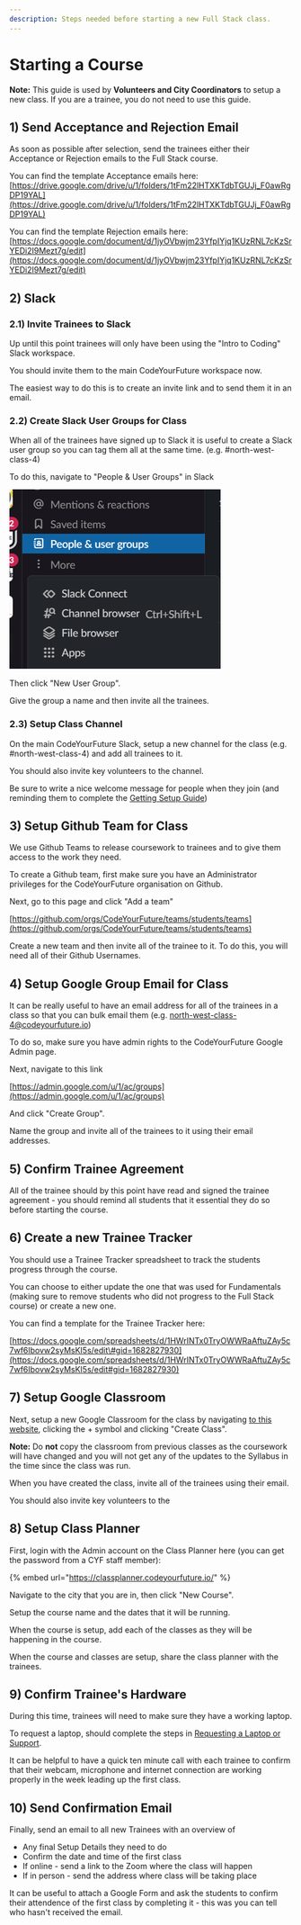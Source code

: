 ```yaml
---
description: Steps needed before starting a new Full Stack class.
---
```


# Starting a Course

**Note:** This guide is used by **Volunteers and City Coordinators** to setup a new class. If you are a trainee, you do not need to use this guide.

## 1\) Send Acceptance and Rejection Email

As soon as possible after selection, send the trainees either their Acceptance or Rejection emails to the Full Stack course.

You can find the template Acceptance emails here: [https://drive.google.com/drive/u/1/folders/1tFm22lHTXKTdbTGUJj_F0awRgDP19YAL](https://drive.google.com/drive/u/1/folders/1tFm22lHTXKTdbTGUJj_F0awRgDP19YAL)

You can find the template Rejection emails here: [https://docs.google.com/document/d/1jyOVbwjm23YfpIYjq1KUzRNL7cKzSrYEDi2I9Mezt7g/edit](https://docs.google.com/document/d/1jyOVbwjm23YfpIYjq1KUzRNL7cKzSrYEDi2I9Mezt7g/edit)

## 2\) Slack

### 2.1\) Invite Trainees to Slack

Up until this point trainees will only have been using the "Intro to Coding" Slack workspace.

You should invite them to the main CodeYourFuture workspace now.

The easiest way to do this is to create an invite link and to send them it in an email.

### 2.2\) Create Slack User Groups for Class

When all of the trainees have signed up to Slack it is useful to create a Slack user group so you can tag them all at the same time. \(e.g. \#north-west-class-4\)

To do this, navigate to "People & User Groups" in Slack

![](../../.gitbook/assets/image%20%281%29.png)

Then click "New User Group".

Give the group a name and then invite all the trainees.

### 2.3\) Setup Class Channel

On the main CodeYourFuture Slack, setup a new channel for the class \(e.g. \#north-west-class-4\) and add all trainees to it.

You should also invite key volunteers to the channel.

Be sure to write a nice welcome message for people when they join \(and reminding them to complete the [Getting Setup Guide](getting-setup.md)\)

## 3\) Setup Github Team for Class

We use Github Teams to release coursework to trainees and to give them access to the work they need.

To create a Github team, first make sure you have an Administrator privileges for the CodeYourFuture organisation on Github.

Next, go to this page and click "Add a team"

[https://github.com/orgs/CodeYourFuture/teams/students/teams](https://github.com/orgs/CodeYourFuture/teams/students/teams)

Create a new team and then invite all of the trainee to it. To do this, you will need all of their Github Usernames.

## 4\) Setup Google Group Email for Class

It can be really useful to have an email address for all of the trainees in a class so that you can bulk email them \(e.g. north-west-class-4@codeyourfuture.io\)

To do so, make sure you have admin rights to the CodeYourFuture Google Admin page.

Next, navigate to this link

[https://admin.google.com/u/1/ac/groups](https://admin.google.com/u/1/ac/groups)

And click "Create Group".

Name the group and invite all of the trainees to it using their email addresses.

## 5\) Confirm Trainee Agreement

All of the trainee should by this point have read and signed the trainee agreement - you should remind all students that it essential they do so before starting the course.

## 6\) Create a new Trainee Tracker

You should use a Trainee Tracker spreadsheet to track the students progress through the course.

You can choose to either update the one that was used for Fundamentals \(making sure to remove students who did not progress to the Full Stack course\) or create a new one.

You can find a template for the Trainee Tracker here:

[https://docs.google.com/spreadsheets/d/1HWrINTx0TryOWWRaAftuZAy5c7wf6Ibovw2syMsKI5s/edit\#gid=1682827930](https://docs.google.com/spreadsheets/d/1HWrINTx0TryOWWRaAftuZAy5c7wf6Ibovw2syMsKI5s/edit#gid=1682827930)

## 7\) Setup Google Classroom

Next, setup a new Google Classroom for the class by navigating [to this website](https://classroom.google.com), clicking the + symbol and clicking "Create Class".

**Note:** Do **not** copy the classroom from previous classes as the coursework will have changed and you will not get any of the updates to the Syllabus in the time since the class was run.

When you have created the class, invite all of the trainees using their email.

You should also invite key volunteers to the

## 8\) Setup Class Planner

First, login with the Admin account on the Class Planner here \(you can get the password from a CYF staff member\):

{% embed url="https://classplanner.codeyourfuture.io/" %}

Navigate to the city that you are in, then click "New Course".

Setup the course name and the dates that it will be running.

When the course is setup, add each of the classes as they will be happening in the course.

When the course and classes are setup, share the class planner with the trainees.

## 9\) Confirm Trainee's Hardware

During this time, trainees will need to make sure they have a working laptop.

To request a laptop, should complete the steps in [Requesting a Laptop or Support](laptops/requesting-a-laptop-or-support.md).

It can be helpful to have a quick ten minute call with each trainee to confirm that their webcam, microphone and internet connection are working properly in the week leading up the first class.

## 10\) Send Confirmation Email

Finally, send an email to all new Trainees with an overview of

- Any final Setup Details they need to do
- Confirm the date and time of the first class
- If online - send a link to the Zoom where the class will happen
- If in person - send the address where class will be taking place

It can be useful to attach a Google Form and ask the students to confirm their attendence of the first class by completing it - this was you can tell who hasn't received the email.
